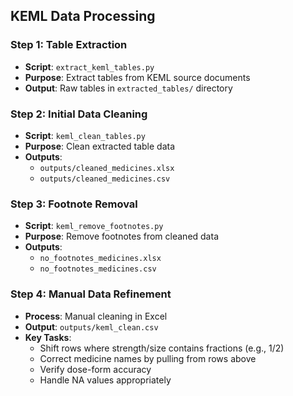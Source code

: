 ## KEML Data Processing

### Step 1: Table Extraction
- **Script**: `extract_keml_tables.py`
- **Purpose**: Extract tables from KEML source documents
- **Output**: Raw tables in `extracted_tables/` directory

### Step 2: Initial Data Cleaning
- **Script**: `keml_clean_tables.py`
- **Purpose**: Clean extracted table data
- **Outputs**: 
  - `outputs/cleaned_medicines.xlsx`
  - `outputs/cleaned_medicines.csv`

### Step 3: Footnote Removal
- **Script**: `keml_remove_footnotes.py`
- **Purpose**: Remove footnotes from cleaned data
- **Outputs**:
  - `no_footnotes_medicines.xlsx`
  - `no_footnotes_medicines.csv`

### Step 4: Manual Data Refinement
- **Process**: Manual cleaning in Excel
- **Output**: `outputs/keml_clean.csv`
- **Key Tasks**:
  - Shift rows where strength/size contains fractions (e.g., 1/2)
  - Correct medicine names by pulling from rows above
  - Verify dose-form accuracy
  - Handle NA values appropriately
